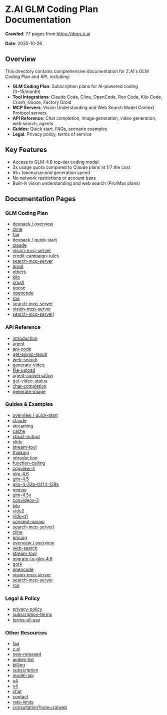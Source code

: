 # Z.AI GLM Coding Plan Documentation

**Crawled**: 77 pages from https://docs.z.ai

**Date**: 2025-10-26

## Overview

This directory contains comprehensive documentation for Z.AI's GLM Coding Plan and API, including:

- **GLM Coding Plan**: Subscription plans for AI-powered coding ($3-$15/month)
- **Tool Integrations**: Claude Code, Cline, OpenCode, Roo Code, Kilo Code, Crush, Goose, Factory Droid
- **MCP Servers**: Vision Understanding and Web Search Model Context Protocol servers
- **API Reference**: Chat completion, image generation, video generation, web search, agents
- **Guides**: Quick start, FAQs, scenario examples
- **Legal**: Privacy policy, terms of service

## Key Features

- Access to GLM-4.6 top-tier coding model
- 3x usage quota compared to Claude plans at 1/7 the cost
- 55+ tokens/second generation speed
- No network restrictions or account bans
- Built-in vision understanding and web search (Pro/Max plans)

## Documentation Pages

### GLM Coding Plan

- [devpack / overview](./00_docs_z_ai_devpack_overview.md)
- [cline](./03_docs_z_ai_devpack_tool_cline.md)
- [faq](./04_docs_z_ai_devpack_faq.md)
- [devpack / quick-start](./05_docs_z_ai_devpack_quick-start.md)
- [claude](./06_docs_z_ai_devpack_tool_claude.md)
- [vision-mcp-server](./07_docs_z_ai_devpack_mcp_vision-mcp-server.md)
- [credit-campaign-rules](./08_docs_z_ai_devpack_credit-campaign-rules.md)
- [search-mcp-server](./09_docs_z_ai_devpack_mcp_search-mcp-server.md)
- [droid](./10_docs_z_ai_devpack_tool_droid.md)
- [others](./11_docs_z_ai_devpack_tool_others.md)
- [kilo](./12_docs_z_ai_devpack_tool_kilo.md)
- [crush](./13_docs_z_ai_devpack_tool_crush.md)
- [goose](./15_docs_z_ai_devpack_tool_goose.md)
- [opencode](./16_docs_z_ai_devpack_tool_opencode.md)
- [roo](./19_docs_z_ai_devpack_tool_roo.md)
- [search-mcp-server](./42_docs_z_ai_devpack_tool_mcp_search-mcp-server.md)
- [vision-mcp-server](./43_docs_z_ai_devpack_tool_mcp_vision-mcp-server.md)
- [search-mcp-server)](./63_docs_z_ai_scenario-example_develop-tools_claude_devpack_mcp_search-mcp-server.md)

### API Reference

- [introduction](./01_docs_z_ai_api-reference_introduction.md)
- [agent](./30_docs_z_ai_api-reference_agents_agent.md)
- [api-code](./36_docs_z_ai_api-reference_api-code.md)
- [get-async-result](./44_docs_z_ai_api-reference_agents_get-async-result.md)
- [web-search](./45_docs_z_ai_api-reference_tools_web-search.md)
- [generate-video](./46_docs_z_ai_api-reference_video_generate-video.md)
- [file-upload](./47_docs_z_ai_api-reference_agents_file-upload.md)
- [agent-conversation](./48_docs_z_ai_api-reference_agents_agent-conversation.md)
- [get-video-status](./49_docs_z_ai_api-reference_video_get-video-status.md)
- [chat-completion](./50_docs_z_ai_api-reference_llm_chat-completion.md)
- [generate-image](./51_docs_z_ai_api-reference_image_generate-image.md)

### Guides & Examples

- [overview / quick-start](./14_docs_z_ai_guides_overview_quick-start.md)
- [claude](./22_docs_z_ai_scenario-example_develop-tools_claude.md)
- [streaming](./32_docs_z_ai_guides_capabilities_streaming.md)
- [cache](./33_docs_z_ai_guides_capabilities_cache.md)
- [struct-output](./34_docs_z_ai_guides_capabilities_struct-output.md)
- [slide](./35_docs_z_ai_guides_agents_slide.md)
- [stream-tool](./37_docs_z_ai_guides_capabilities_stream-tool.md)
- [thinking](./38_docs_z_ai_guides_capabilities_thinking.md)
- [introduction](./39_docs_z_ai_guides_develop_python_introduction.md)
- [function-calling](./41_docs_z_ai_guides_capabilities_function-calling.md)
- [cogview-4](./52_docs_z_ai_guides_image_cogview-4.md)
- [glm-4.6](./53_docs_z_ai_guides_llm_glm-4_6.md)
- [glm-4.5](./54_docs_z_ai_guides_llm_glm-4_5.md)
- [glm-4-32b-0414-128k](./55_docs_z_ai_guides_llm_glm-4-32b-0414-128k.md)
- [gemini](./56_docs_z_ai_scenario-example_develop-tools_gemini.md)
- [glm-4.5v](./57_docs_z_ai_guides_vlm_glm-4_5v.md)
- [cogvideox-3](./58_docs_z_ai_guides_video_cogvideox-3.md)
- [kilo](./59_docs_z_ai_scenario-example_develop-tools_kilo.md)
- [vidu2](./60_docs_z_ai_guides_video_vidu2.md)
- [vidu-q1](./61_docs_z_ai_guides_video_vidu-q1.md)
- [concept-param](./62_docs_z_ai_guides_overview_concept-param.md)
- [search-mcp-server)](./63_docs_z_ai_scenario-example_develop-tools_claude_devpack_mcp_search-mcp-server.md)
- [cline](./64_docs_z_ai_scenario-example_develop-tools_cline.md)
- [pricing](./65_docs_z_ai_guides_overview_pricing.md)
- [overview / overview](./66_docs_z_ai_guides_overview_overview.md)
- [web-search](./67_docs_z_ai_guides_tools_web-search.md)
- [stream-tool](./69_docs_z_ai_guides_tools_stream-tool.md)
- [migrate-to-glm-4.6](./70_docs_z_ai_guides_overview_migrate-to-glm-4_6.md)
- [gork](./72_docs_z_ai_scenario-example_develop-tools_gork.md)
- [opencode](./73_docs_z_ai_scenario-example_develop-tools_opencode.md)
- [vision-mcp-server](./75_docs_z_ai_scenario-example_develop-tools_mcp_vision-mcp-server.md)
- [search-mcp-server](./76_docs_z_ai_scenario-example_develop-tools_mcp_search-mcp-server.md)
- [roo](./78_docs_z_ai_scenario-example_develop-tools_roo.md)

### Legal & Policy

- [privacy-policy](./18_docs_z_ai_legal-agreement_privacy-policy.md)
- [subscription-terms](./68_docs_z_ai_legal-agreement_subscription-terms.md)
- [terms-of-use](./71_docs_z_ai_legal-agreement_terms-of-use.md)

### Other Resources

- [faq](./17_docs_z_ai_help_faq.md)
- [z.ai](./20_z_ai.md)
- [new-released](./21_docs_z_ai_release-notes_new-released.md)
- [apikey-list](./23_z_ai_manage-apikey_apikey-list.md)
- [billing](./24_z_ai_manage-apikey_billing.md)
- [subscription](./27_z_ai_manage-apikey_subscription.md)
- [model-api](./28_z_ai_model-api.md)
- [v4](./31_api_z_ai_api_coding_paas_v4.md)
- [v4](./40_api_z_ai_api_paas_v4.md)
- [chat](./74_z_ai_chat.md)
- [contact](./83_z_ai_contact.md)
- [rate-limits](./84_z_ai_manage-apikey_rate-limits.md)
- [consultation?type=zaiweb](./85_z_ai_consultation_type_zaiweb.md)
